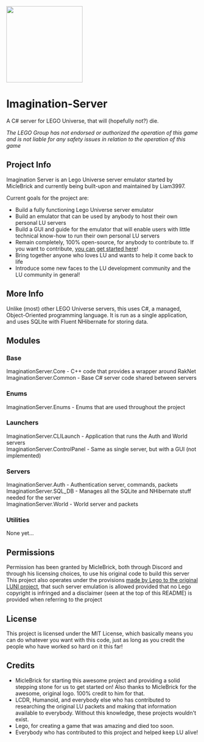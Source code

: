 <img src="https://i.imgur.com/pL7Xgq6.png" width="200" height="200"></img>
# Imagination-Server
A C# server for LEGO Universe, that will (hopefully not?) die.  

*The LEGO Group has not endorsed or authorized the operation of this game and is not liable for any safety issues in relation to the operation of this game*

## Project Info
Imagination Server is an Lego Universe server emulator started by MicleBrick and currently being built-upon and maintained by Liam3997. 

Current goals for the project are:
* Build a fully functioning Lego Universe server emulator
* Build an emulator that can be used by anybody to host their own personal LU servers
* Build a GUI and guide for the emulator that will enable users with little technical know-how to run their own personal LU servers
* Remain completely, 100% open-source, for anybody to contribute to. If you want to contribute, [you can get started here](https://github.com/Liam3997/Imagination-Server/wiki/Contribution-Guide)!
* Bring together anyone who loves LU and wants to help it come back to life
* Introduce some new faces to the LU development community and the LU community in general!

## More Info
Unlike (most) other LEGO Universe servers, this uses C#, a managed, Object-Oriented programming language. It is run as a single application, and uses SQLite with Fluent NHibernate for storing data.

## Modules
### Base
ImaginationServer.Core - C++ code that provides a wrapper around RakNet  
ImaginationServer.Common - Base C# server code shared between servers
### Enums
ImaginationServer.Enums - Enums that are used throughout the project
### Launchers
ImaginationServer.CLILaunch - Application that runs the Auth and World servers  
ImaginationServer.ControlPanel - Same as single server, but with a GUI (not implemented)
### Servers
ImaginationServer.Auth - Authentication server, commands, packets  
ImaginationServer.SQL_DB - Manages all the SQLite and NHibernate stuff needed for the server  
ImaginationServer.World - World server and packets
### Utilities
None yet...

## Permissions
Permission has been granted by MicleBrick, both through Discord and through his licensing choices, to use his original code to build this server  
This project also operates under the provisions [made by Lego to the original LUNI project](http://timtechsoftware.com/wp-content/uploads/2014/09/LU-official.png), that such server emulation is allowed provided that no Lego copyright is infringed and a disclaimer (seen at the top of this README) is provided when referring to the project

## License
This project is licensed under the MIT License, which basically means you can do whatever you want with this code, just as long as you credit the people who have worked so hard on it this far!

## Credits
* MicleBrick for starting this awesome project and providing a solid stepping stone for us to get started on! Also thanks to MicleBrick for the awesome, original logo. 100% credit to him for that.
* LCDR, Humanoid, and everybody else who has contributed to researching the original LU packets and making that information available to everybody. Without this knowledge, these projects wouldn't exist.
* Lego, for creating a game that was amazing and died too soon.
* Everybody who has contributed to this project and helped keep LU alive!  
